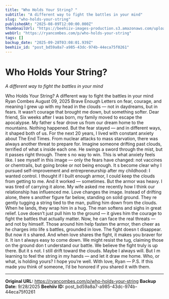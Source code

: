 ```yaml
---
title: "Who Holds Your String? "
subtitle: "A different way to fight the battles in your mind"
slug: "who-holds-your-string"
publishedAt: "2025-08-09T12:00:00.000Z"
thumbnailUrl: "https://beehiiv-images-production.s3.amazonaws.com/uploads/asset/file/16486020-18e2-465b-9081-584fb592a40b/Who_Holds_Your_String.png?t=1754734423"
webUrl: "https://ryancombes.com/p/who-holds-your-string"
tags: []
backup_date: "2025-09-28T03:08:01.939Z"
beehiiv_id: "post_bd59a8a7-a985-43dc-974b-44eca75f0261"
---
```


# Who Holds Your String? 

*A different way to fight the battles in your mind*



Who Holds Your String? A different way to fight the battles in your mind Ryan Combes August 09, 2025 Brave Enough Letters on fear, courage, and meaning I grew up with my head in the clouds — not in daydreams, but in fears. It wasn’t courage that brought me down, but something softer. Dear friend, Six weeks after I was born, my family moved to escape the apocalypse. My father s fear drove us from our dream home to the mountains. Nothing happened. But the fear stayed — and in different ways, it shaped both of us. For the next 20 years, I lived with constant anxiety about The End Times. From nuclear attacks to mass starvation, there was always another threat to prepare for. Imagine someone drifting past clouds, terrified of what s inside each one. He swings a sword through the mist, but it passes right through. There s no way to win. This is what anxiety feels like. I see myself in this image — only the fears have changed: not vaccines or chemtrails, but going broke or not being enough. It s become clear why I pursued self-improvement and entrepreneurship after my childhood: I wanted control. I thought if I built enough armor, I could keep the clouds from getting to me. And it worked — sometimes. But the armor was heavy. I was tired of carrying it alone. My wife asked me recently how I think our relationship has influenced me. Love changes the image. Instead of drifting alone, there s another figure far below, standing on solid ground. They re gently tugging a string tied to the man, pulling him down from the clouds. When he lands, they wrap him in a hug. The man softens and sighs in great relief. Love doesn’t just pull him to the ground — it gives him the courage to fight the battles that actually matter. Now, he can face the real threats — and not by himself. Those around him help fasten the armor, then cheer as he charges into life s battles, grounded in love. The fight doesn t disappear. But now it s shared. And when love shares the fight, it makes you braver for it. It isn t always easy to come down. We might resist the tug, claiming those on the ground don t understand our battle. We believe the fight truly is up there. But it s not. I still drift toward the clouds. Maybe I always will. But I m learning to feel the string in my hands — and let it draw me home. Who, or what, is holding yours? I hope you’re well. With love, Ryan — P.S. If this made you think of someone, I’d be honored if you shared it with them.

---

**Original URL:** https://ryancombes.com/p/who-holds-your-string
**Backup Date:** 9/28/2025
**Beehiiv ID:** post_bd59a8a7-a985-43dc-974b-44eca75f0261
